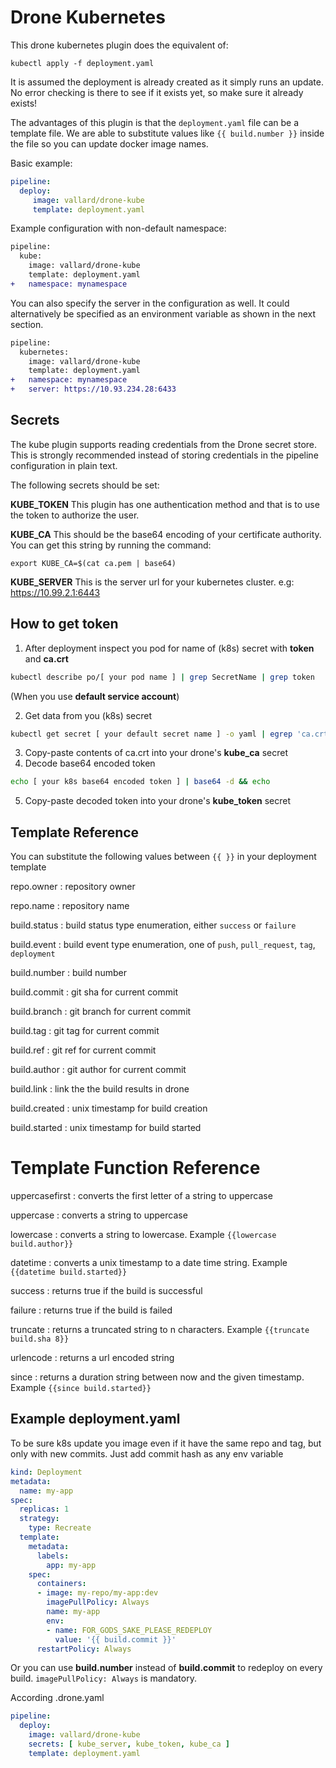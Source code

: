 # Drone Kubernetes
This drone kubernetes plugin does the equivalent of: 

```
kubectl apply -f deployment.yaml
```

It is assumed the deployment is already created as it simply runs an update.  No error checking is there to see if it exists yet, so make sure it already exists!  

The advantages of this plugin is that the ```deployment.yaml``` file can be a template file.  We are able to substitute values like ```{{ build.number }}``` inside the file so you can update docker image names. 

Basic example: 

```yaml
pipeline:
  deploy:
  	 image: vallard/drone-kube
     template: deployment.yaml
```

Example configuration with non-default namespace:

```diff
pipeline:
  kube:
  	image: vallard/drone-kube
    template: deployment.yaml
+   namespace: mynamespace
```

You can also specify the server in the configuration as well.  It could alternatively be specified as an environment variable as shown in the next section. 

```diff
pipeline:
  kubernetes:
  	image: vallard/drone-kube
    template: deployment.yaml
+   namespace: mynamespace
+   server: https://10.93.234.28:6433
```

## Secrets

The kube plugin supports reading credentials from the Drone secret store.  This is strongly recommended instead of storing credentials in the pipeline configuration in plain text.  

The following secrets should be set: 

__KUBE_TOKEN__  This plugin has one authentication method and that is to use the token to authorize the user.

__KUBE_CA__ This should be the base64 encoding of your certificate authority.  You can get this string by running the command:  

```
export KUBE_CA=$(cat ca.pem | base64)
``` 

__KUBE_SERVER__ This is the server url for your kubernetes cluster.  e.g: https://10.99.2.1:6443


## How to get token
1. After deployment inspect you pod for name of (k8s) secret with **token** and **ca.crt**
```bash
kubectl describe po/[ your pod name ] | grep SecretName | grep token
```
(When you use **default service account**)

2. Get data from you (k8s) secret
```bash
kubectl get secret [ your default secret name ] -o yaml | egrep 'ca.crt:|token:'
```
3. Copy-paste contents of ca.crt into your drone's **kube_ca** secret
4. Decode base64 encoded token
```bash
echo [ your k8s base64 encoded token ] | base64 -d && echo
```
5. Copy-paste decoded token into your drone's **kube_token** secret

## Template Reference

You can substitute the following values between ```{{ }}``` in your deployment template 

repo.owner
: repository owner

repo.name
: repository name

build.status
: build status type enumeration, either `success` or `failure`

build.event
: build event type enumeration, one of `push`, `pull_request`, `tag`, `deployment`

build.number
: build number

build.commit
: git sha for current commit

build.branch
: git branch for current commit

build.tag
: git tag for current commit

build.ref
: git ref for current commit

build.author
: git author for current commit

build.link
: link the the build results in drone

build.created
: unix timestamp for build creation

build.started
: unix timestamp for build started

# Template Function Reference

uppercasefirst
: converts the first letter of a string to uppercase

uppercase
: converts a string to uppercase

lowercase
: converts a string to lowercase. Example `{{lowercase build.author}}`

datetime
: converts a unix timestamp to a date time string. Example `{{datetime build.started}}`

success
: returns true if the build is successful

failure
: returns true if the build is failed

truncate
: returns a truncated string to n characters. Example `{{truncate build.sha 8}}`

urlencode
: returns a url encoded string

since
: returns a duration string between now and the given timestamp. Example `{{since build.started}}`

## Example deployment.yaml
To be sure k8s update you image even if it have the same repo and tag, but only with new commits.
Just add commit hash as any env variable
```yaml
kind: Deployment
metadata:
  name: my-app
spec:
  replicas: 1
  strategy:
    type: Recreate
  template:
    metadata:
      labels:
        app: my-app
    spec:
      containers:
      - image: my-repo/my-app:dev
        imagePullPolicy: Always
        name: my-app
        env:
        - name: FOR_GODS_SAKE_PLEASE_REDEPLOY
          value: '{{ build.commit }}'
      restartPolicy: Always
```
Or you can use **build.number** instead of **build.commit** to redeploy on every build. ```imagePullPolicy: Always``` is mandatory.

According .drone.yaml
```yaml
pipeline:
  deploy:
    image: vallard/drone-kube
    secrets: [ kube_server, kube_token, kube_ca ]
    template: deployment.yaml
```
